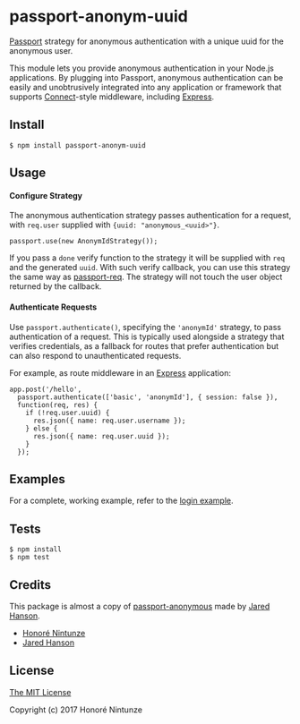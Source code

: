 # passport-anonym-uuid

[Passport](http://passportjs.org/) strategy for anonymous authentication with a unique uuid for the anonymous user.

This module lets you provide anonymous authentication in your Node.js
applications.  By plugging into Passport, anonymous authentication can be easily
and unobtrusively integrated into any application or framework that supports
[Connect](http://www.senchalabs.org/connect/)-style middleware, including
[Express](http://expressjs.com/).

## Install

    $ npm install passport-anonym-uuid

## Usage

#### Configure Strategy

The anonymous authentication strategy passes authentication for a request,
with `req.user` supplied with `{uuid: "anonymous_<uuid>"}`.

    passport.use(new AnonymIdStrategy());

If you pass a `done` verify function to the strategy it will be supplied with `req` and the generated `uuid`.
With such verify callback, you can use this strategy the same way as [passport-req](https://github.com/NetOxygen/passport-req.git). The strategy will not touch the user object returned by the callback.

#### Authenticate Requests

Use `passport.authenticate()`, specifying the `'anonymId'` strategy, to
pass authentication of a request.  This is typically used alongside a strategy
that verifies credentials, as a fallback for routes that prefer authentication
but can also respond to unauthenticated requests.

For example, as route middleware in an [Express](http://expressjs.com/)
application:

    app.post('/hello', 
      passport.authenticate(['basic', 'anonymId'], { session: false }),
      function(req, res) {
        if (!req.user.uuid) {
          res.json({ name: req.user.username });
        } else {
          res.json({ name: req.user.uuid });
        }
      });

## Examples

For a complete, working example, refer to the [login example](https://github.com/nash403/passport-anonym-uuid/tree/master/examples/basic).

## Tests

    $ npm install
    $ npm test

## Credits
This package is almost a copy of [passport-anonymous](https://github.com/jaredhanson/passport-anonymous) made by [Jared Hanson](http://github.com/jaredhanson).

  - [Honoré Nintunze](https://github.com/nash403)
  - [Jared Hanson](http://github.com/jaredhanson)

## License

[The MIT License](http://opensource.org/licenses/MIT)

Copyright (c) 2017 Honoré Nintunze
